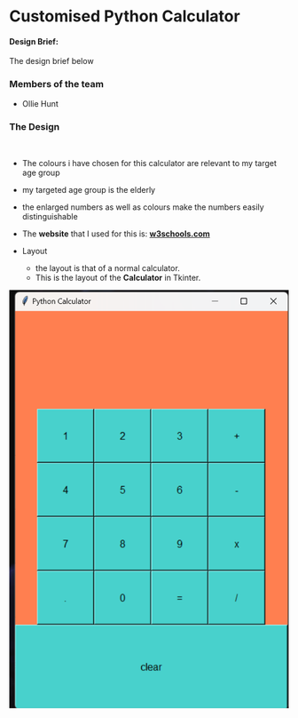 
# Customised Python Calculator

#### Design Brief:

The design brief below 



### Members of the team
- Ollie Hunt

### The Design

  
  * The colours i have chosen for this calculator are relevant to my target age group
  
  * my targeted age group is the elderly
  
  * the enlarged numbers as well as colours make the numbers easily distinguishable
  
  * The **website** that I used for this is: [**w3schools.com**](https://www.w3schools.com/cssref/css_colors.asp?adlt=strict&toWww=1&redig=19F19095162F45B99355CC88D4FAD7AB)


* Layout
  
  * the layout is that of a  normal calculator.
  
  * This is the layout of the **Calculator** in Tkinter.


![image](https://github.com/OllieHunt23/Customised-Python-Calculator/blob/main/Screenshot%202022-10-25%20092959.png)

